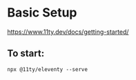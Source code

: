 # Basic Setup

https://www.11ty.dev/docs/getting-started/

## To start:
`npx @11ty/eleventy --serve`